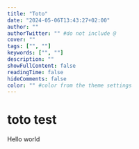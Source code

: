 ```yaml
---
title: "Toto"
date: "2024-05-06T13:43:27+02:00"
author: ""
authorTwitter: "" #do not include @
cover: ""
tags: ["", ""]
keywords: ["", ""]
description: ""
showFullContent: false
readingTime: false
hideComments: false
color: "" #color from the theme settings
---
```

# toto test

Hello world

